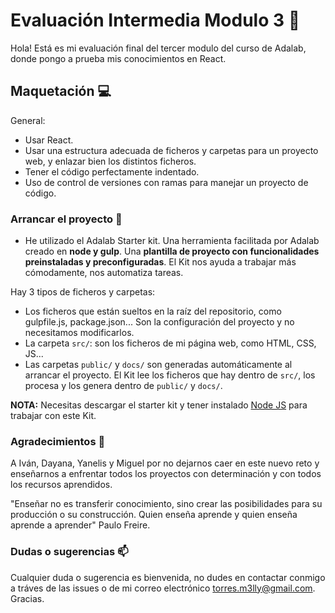 # Evaluación Intermedia Modulo 3 👋

Hola! Está es mi evaluación final del tercer modulo del curso de Adalab, donde pongo a prueba mis conocimientos en React.


## Maquetación 💻

General:

- Usar React.
- Usar una estructura adecuada de ficheros y carpetas para un proyecto web, y enlazar bien los distintos ficheros.
- Tener el código perfectamente indentado.
- Uso de control de versiones con ramas para manejar un proyecto de código.

###  Arrancar el proyecto 🔨

- He utilizado el Adalab Starter kit. Una herramienta facilitada por Adalab creado en **node y gulp**. Una **plantilla de proyecto con funcionalidades preinstaladas y preconfiguradas**. El Kit nos ayuda a trabajar más cómodamente, nos automatiza tareas.

Hay 3 tipos de ficheros y carpetas:

- Los ficheros que están sueltos en la raíz del repositorio, como gulpfile.js, package.json... Son la configuración del proyecto y no necesitamos modificarlos.
- La carpeta `src/`: son los ficheros de mi página web, como HTML, CSS, JS...
- Las carpetas `public/` y `docs/` son generadas automáticamente al arrancar el proyecto. El Kit lee los ficheros que hay dentro de `src/`, los procesa y los genera dentro de `public/` y `docs/`.

**NOTA:** Necesitas descargar el starter kit y tener instalado [Node JS](https://nodejs.org/) para trabajar con este Kit.

### Agradecimientos 🥰

A Iván, Dayana, Yanelis y  Miguel por no dejarnos caer en este nuevo reto y enseñarnos a enfrentar todos los proyectos con determinación y con todos los recursos aprendidos.

"Enseñar no es transferir conocimiento, sino crear las posibilidades para su producción o su construcción. Quien enseña aprende y quien enseña aprende a aprender"                               Paulo Freire.

### Dudas o sugerencias 📫

Cualquier duda o sugerencia es bienvenida, no dudes en contactar conmigo a tráves de las issues o de mi correo electrónico torres.m3lly@gmail.com. Gracias.